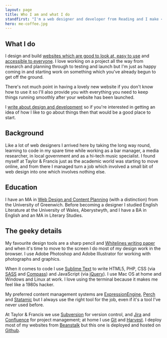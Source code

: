 ```yaml
---
layout: page
title: Who I am and what I do
standfirst: "I'm a web designer and developer from Reading and I make <a href='/work'>flexible, friendly websites</a> which look beautiful on any sized screen or device. I work as a Web Development Manager for Taylor & Francis and I also do the occasional freelance project. If you'd like to work together you can <a href='mailto:thomas@jea.tt'>write me an email</a> or find me <a href='http://twitter.com/jea_tt'>on Twitter</a>."
hero: me-coffee.jpg
---
```


## What I do

I design and build [websites which are good to look at, easy to use](/work) and [accessible to everyone](/about/accessibility.html). I love working on a project all the way from research and planning through to testing and launch but I'm just as happy coming in and starting work on something which you've already begun to get off the ground.

There's not much point in having a lovely new website if you don't know how to use it so I'll also provide you with everything you need to keep things running smoothly after your website has been launched.

I [write about design and development](/blog) so if you're interested in getting an idea of how I like to go about things then that would be a good place to start.

## Background

Like a lot of web designers I arrived here by taking the long way round, learning to code in my spare time while working as a bar manager, a media researcher, in local government and as a hi-tech music specialist. I found myself at Taylor &amp; Francis just as the academic world was starting to move online, and from there I managed turn a job which involved a small bit of web design into one which involves nothing else. 

## Education

I have an MA in [Web Design and Content Planning](http://www.websitearchitecture.co.uk/_) (with a distinction) from the University of Greenwich. Before becoming a designer I studied English Literature at the University of Wales, Aberystwyth, and I have a BA in English and an MA in Literary Studies.

## The geeky details

My favourite design tools are a sharp pencil and [Whitelines writing paper]([http://whitelines.se/]) and when it's time to move to the screen I do most of my design work in the browser. I use Adobe Photoshop and Adobe Illustrator for working with photographs and graphics. 

When it comes to code I use [Sublime Text](http://www.sublimetext.com/) to write HTML5, PHP, CSS (via [SASS](http://sass-lang.com/) and [Compass](http://compass-style.org/)) and JavaScript (via [jQuery](http://jquery.com/)). I use Mac OS at home and Windows and Linux at work. I love using the terminal because it makes me feel like a 1980s hacker.

My preferred content management systems are [ExpressionEngine](http://ellislab.com/expressionengine), [Perch](http://grabaperch.com/) and [Statamic](http://statamic.com/) but I always use the right tool for the job, even if it's a tool I've never used before.

At Taylor &amp; Francis we use [Subversion](http://subversion.tigris.org/) for version control, and [Jira](http://www.atlassian.com/software/jira/overview) and [Confluence](http://www.atlassian.com/software/confluence/overview/team-collaboration-software) for project management; at home I use [Git](http://www.atlassian.com/software/confluence/overview/team-collaboration-software) and [Harvest](http://www.getharvest.com/). I deploy most of my websites from [Beanstalk](http://beanstalkapp.com/) but this one is deployed and hosted on [Github](https://github.com/jeatt/jeatt.github.io).